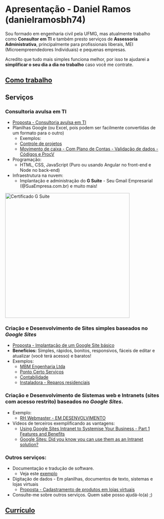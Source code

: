 # Apresentação - Daniel Ramos (danielramosbh74)

Sou formado em engenharia civil pela UFMG, mas atualmente trabalho como **Consultor em TI** e também presto serviços de **Assessoria Administrativa**, principalmente para profissionais liberais, MEI (Microempreendedores Individuais) e pequenas empresas.

<!-- ## [English version - REVISAR - Desatualizada](https://danielramosbh74.github.io/index_en) -->
<!-- ## [English version - OUTDATED](https://danielramosbh74.github.io/index_en) -->

<!-- ## Introdução -->
Acredito que tudo mais simples funciona melhor, por isso te ajudarei a **simplificar o seu dia a dia no trabalho** caso você me contrate.

<!-- Se você também é **empreendedor(a)** e precisa constantemente otimizar seus recursos (financeiros, humanos e materiais), organizar, resumir e padronizar informações e procedimentos para obter mais resultados e reduzir seus custos, meus serviços poderão ser úteis para você.
Veja no link abaixo, **"Como trabalho"**, como a _padronização simplifica_ a venda de meus serviços (e pode simplificar a venda dos seus): -->

## [Como trabalho](https://danielramosbh74.github.io/termos-do-servico)

## Serviços

### Consultoria avulsa em TI
- [Proposta - Consultoria avulsa em TI](https://docs.google.com/document/d/e/2PACX-1vQOGJ0b4hVrWVz4ZeUd0FHAxwJ31DKMA8Qxt5PMHc2AoK2FLTnGZC6pIK4-3ogDdxSh-AI2MxA0pdaN/pub)
- Planilhas Google (ou Excel, pois podem ser facilmente convertidas de um formato para o outro)
  - Exemplos:
  - [Controle de projetos](https://docs.google.com/spreadsheets/d/1m-keNEWa1AIkxRtxG7HGU8Qh71zId0TK2Fx9dpbx7OM/edit?usp=sharing)
  - [Movimento de caixa - Com Plano de Contas - Validação de dados - Códigos e ProcV](https://docs.google.com/spreadsheets/d/1YQlkUSU3eWJi_6oHCk4G2aAz3Bsjf1Q6XjL4jwmxOVQ/edit?usp=sharing)
- Programação:
  - HTML, CSS, JavaScript (Puro ou usando Angular no front-end e Node no back-end)
- Infraestrutura na nuvem:
  - Implantação e administração do **G Suite** - Seu Gmail Empresarial (@SuaEmpresa.com.br) e muito mais!
  <p align="center">
<img src="https://github.com/danielramosbh74/danielramosbh74.github.io/blob/master/images/Certificado-G-Suite-Administration.png?raw=true" width="400" alt="Certificado G Suite">
</p>

### Criação e Desenvolvimento de Sites simples baseados no _Google Sites_
- [Proposta - Implantação de um Google Site básico](https://docs.google.com/document/d/e/2PACX-1vTbdf-VHAz_v0_16yYMftqaQbKLDpqqkcqMgP1HfKTMbHPqPll0JiRnioViE703bT9X73ju7m0uu8dV/pub)
- **Benefícios:** Simples, rápidos, bonitos, responsivos, fáceis de editar e atualizar (você terá acesso) e baratos!
- Exemplos:
  - [MBM Engenharia Ltda](https://www.mbmengenhariabh.com.br/)
  - [Ponto Certo Serviços](https://www.pontocerto.srv.br/)
  - [Contabilidade](https://sites.google.com/view/exemplo-contabilidade-1)
  - [Instaladora - Reparos residenciais](https://sites.google.com/view/instaladorakaizen)
  
### Criação e Desenvolvimento de **Sistemas web** e **Intranets** (sites com acesso restrito) baseados no _Google Sites_.
- Exemplo:
  - [RH Webmaster - EM DESENVOLVIMENTO](https://sites.google.com/view/rhwebmaster/pagina-inicial)
- Vídeos de terceiros exemplificando as vantagens:
  - [Using Google Sites Intranet to Systemise Your Business - Part 1 Features and Benefits](https://youtu.be/FKCPpxFSewU)
  - [Google Sites: Did you know you can use them as an Intranet solution?](https://youtu.be/6FNT_njj2jI)

### Outros serviços:
- Documentação e tradução de software.
  - Veja este [exemplo](https://github.com/danielramosbh74/gd2md-html/tree/master/translations/pt-BR)
- Digitação de dados - Em planilhas, documentos de texto, sistemas e lojas virtuais
  - [Proposta - Cadastramento de produtos em lojas virtuais](https://docs.google.com/document/d/e/2PACX-1vRlnVtkMSQK-hXQg2INxM2IvtIXz4IShJIYqaqapZiCW7SnpoQxvzwD7BwqgsbxNu48DFDPAkvOQEEF/pub)
- Consulte-me sobre outros serviços. Quem sabe posso ajudá-lo(a) ;)

<!-- ![G Suite Administration Certificate](/images/Certificado-G-Suite-Administration.png) -->

## [Currículo](https://docs.google.com/document/d/e/2PACX-1vT4ZszyCHsQ7uXm00EuLSWy834s5TeKNlMAkgSNJEWKDftY6m3I1jlFf44HvDcSYa2wFVWyHzmGudgN/pub)
